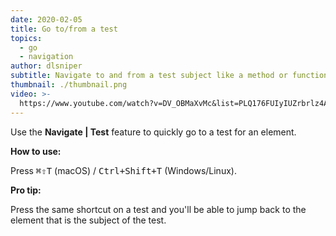 ```yaml
---
date: 2020-02-05
title: Go to/from a test
topics:
  - go
  - navigation
author: dlsniper
subtitle: Navigate to and from a test subject like a method or function
thumbnail: ./thumbnail.png
video: >-
  https://www.youtube.com/watch?v=DV_OBMaXvMc&list=PLQ176FUIyIUZrbrlz4AY1V8VzBJKZyVlW&index=67
---
```


Use the **Navigate | Test** feature to quickly go to a test for an element.

**How to use:**

Press <kbd>⌘⇧T</kbd> (macOS) / <kbd>Ctrl+Shift+T</kbd> (Windows/Linux).

**Pro tip:**

Press the same shortcut on a test and you'll be able to jump back to the element that is the subject of the test.
